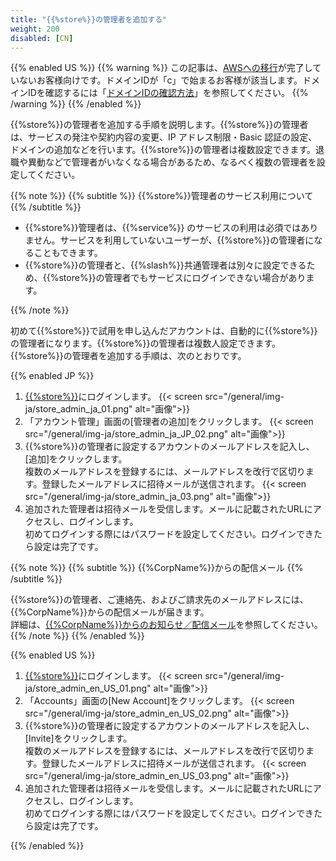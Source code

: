 ```yaml
---
title: "{{%store%}}の管理者を追加する"
weight: 200
disabled: [CN]
---
```

{{% enabled US %}}
{{% warning %}}
この記事は、[AWSへの移行](https://www.kintone.com/aws-migration/)が完了していないお客様向けです。ドメインIDが「c」で始まるお客様が該当します。ドメインIDを確認するには「[ドメインIDの確認方法](/general/ja/admin/list_old/domainid.html)」を参照してください。
{{% /warning %}}
{{% /enabled %}}

{{%store%}}の管理者を追加する手順を説明します。{{%store%}}の管理者は、サービスの発注や契約内容の変更、IP アドレス制限・Basic 認証の設定、ドメインの追加などを行います。{{%store%}}の管理者は複数設定できます。退職や異動などで管理者がいなくなる場合があるため、なるべく複数の管理者を設定してください。

{{% note %}}
{{% subtitle %}}
{{%store%}}管理者のサービス利用について
{{% /subtitle %}}

* {{%store%}}管理者は、{{%service%}} のサービスの利用は必須ではありません。サービスを利用していないユーザーが、{{%store%}}の管理者になることもできます。
* {{%store%}}の管理者と、{{%slash%}}共通管理者は別々に設定できるため、{{%store%}}の管理者でもサービスにログインできない場合があります。

{{% /note %}}

初めて{{%store%}}で試用を申し込んだアカウントは、自動的に{{%store%}}の管理者になります。{{%store%}}の管理者は複数人設定できます。{{%store%}}の管理者を追加する手順は、次のとおりです。

{{% enabled JP %}}

1. [{{%store%}}](https://store.cybozu.com/manage/)にログインします。
   {{< screen src="/general/img-ja/store_admin_ja_01.png"  alt="画像">}}
1. 「アカウント管理」画面の[管理者の追加]をクリックします。
   {{< screen src="/general/img-ja/store_admin_ja_JP_02.png"  alt="画像">}}
1. {{%store%}}の管理者に設定するアカウントのメールアドレスを記入し、[追加]をクリックします。  
   複数のメールアドレスを登録するには、メールアドレスを改行で区切ります。登録したメールアドレスに招待メールが送信されます。
   {{< screen src="/general/img-ja/store_admin_ja_03.png"  alt="画像">}}
1. 追加された管理者は招待メールを受信します。メールに記載されたURLにアクセスし、ログインします。  
   初めてログインする際にはパスワードを設定してください。ログインできたら設定は完了です。

{{% note %}}
{{% subtitle %}}
{{%CorpName%}}からの配信メール
{{% /subtitle %}}

{{%store%}}の管理者、ご連絡先、およびご請求先のメールアドレスには、{{%CorpName%}}からの配信メールが届きます。  
詳細は、[{{%CorpName%}}からのお知らせ／配信メール](/general/ja/admin/list_notice.html)を参照してください。
{{% /note %}}
{{% /enabled %}}

{{% enabled US %}}

1. [{{%store%}}](https://store.kintone.com/)にログインします。
   {{< screen src="/general/img-ja/store_admin_en_US_01.png"  alt="画像">}}
1. 「Accounts」画面の[New Account]をクリックします。
   {{< screen src="/general/img-ja/store_admin_en_US_02.png"  alt="画像">}}
1. {{%store%}}の管理者に設定するアカウントのメールアドレスを記入し、[Invite]をクリックします。  
   複数のメールアドレスを登録するには、メールアドレスを改行で区切ります。登録したメールアドレスに招待メールが送信されます。
   {{< screen src="/general/img-ja/store_admin_en_US_03.png"  alt="画像">}}
1. 追加された管理者は招待メールを受信します。メールに記載されたURLにアクセスし、ログインします。  
   初めてログインする際にはパスワードを設定してください。ログインできたら設定は完了です。

{{% /enabled %}}
